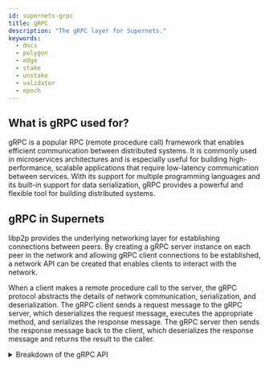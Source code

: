 ```yaml
---
id: supernets-grpc
title: gRPC
description: "The gRPC layer for Supernets."
keywords:
  - docs
  - polygon
  - edge
  - stake
  - unstake
  - validator
  - epoch
---
```


## What is gRPC used for?

gRPC is a popular RPC (remote procedure call) framework that enables efficient communication between distributed systems. It is commonly used in microservices architectures and is especially useful for building high-performance, scalable applications that require low-latency communication between services. With its support for multiple programming languages and its built-in support for data serialization, gRPC provides a powerful and flexible tool for building distributed systems.

## gRPC in Supernets

libp2p provides the underlying networking layer for establishing connections between peers. By creating a gRPC server instance on each peer in the network and allowing gRPC client connections to be established, a network API can be created that enables clients to interact with the network.

When a client makes a remote procedure call to the server, the gRPC protocol abstracts the details of network communication, serialization, and deserialization. The gRPC client sends a request message to the gRPC server, which deserializes the request message, executes the appropriate method, and serializes the response message. The gRPC server then sends the response message back to the client, which deserializes the response message and returns the result to the caller.

<details>
<summary> Breakdown of the gRPC API</summary>

The `GrpcStream` struct lies at the core of the gRPC implementation, providing developers with a flexible and powerful tool for building decentralized applications on the network. By abstracting away the intricacies of network communication, it offers a simple and high-level API for constructing distributed systems.

To create a new `GrpcStream` object and initialize a gRPC server instance, developers can call the `NewGrpcStream()` function. The `Client()` method allows developers to wrap a network stream in a gRPC client connection, and the `Serve()` method starts the gRPC server in a separate goroutine.

For registering a gRPC service and its implementation with the server, developers can use the `RegisterService()` method. The `GrpcServer()` method returns the underlying gRPC server instance, making it simple to configure and manage.

For greater flexibility and control over the network communication process, developers can use the `Accept()` method to wait for and accept incoming connections. The `WrapClient()` function can also wrap a network stream in a gRPC client connection.

</details>
